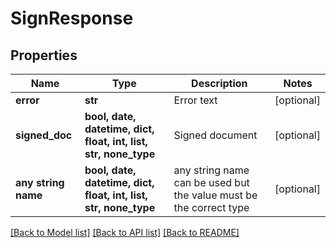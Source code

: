 # SignResponse


## Properties
Name | Type | Description | Notes
------------ | ------------- | ------------- | -------------
**error** | **str** | Error text | [optional] 
**signed_doc** | **bool, date, datetime, dict, float, int, list, str, none_type** | Signed document | [optional] 
**any string name** | **bool, date, datetime, dict, float, int, list, str, none_type** | any string name can be used but the value must be the correct type | [optional]

[[Back to Model list]](../README.md#documentation-for-models) [[Back to API list]](../README.md#documentation-for-api-endpoints) [[Back to README]](../README.md)


